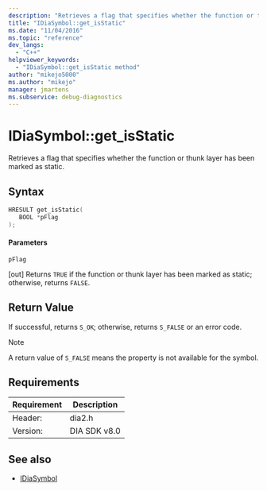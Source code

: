 ```yaml
---
description: "Retrieves a flag that specifies whether the function or thunk layer has been marked as static."
title: "IDiaSymbol::get_isStatic"
ms.date: "11/04/2016"
ms.topic: "reference"
dev_langs:
  - "C++"
helpviewer_keywords:
  - "IDiaSymbol::get_isStatic method"
author: "mikejo5000"
ms.author: "mikejo"
manager: jmartens
ms.subservice: debug-diagnostics
---
```

# IDiaSymbol::get_isStatic

Retrieves a flag that specifies whether the function or thunk layer has been marked as static.

## Syntax

```C++
HRESULT get_isStatic(
   BOOL *pFlag
);
```

#### Parameters
 `pFlag`

[out] Returns `TRUE` if the function or thunk layer has been marked as static; otherwise, returns `FALSE`.

## Return Value
 If successful, returns `S_OK`; otherwise, returns `S_FALSE` or an error code.

> [!NOTE]
> A return value of `S_FALSE` means the property is not available for the symbol.

## Requirements

|Requirement|Description|
|-----------------|-----------------|
|Header:|dia2.h|
|Version:|DIA SDK v8.0|

## See also
- [IDiaSymbol](../../debugger/debug-interface-access/idiasymbol.md)
